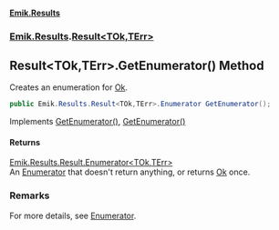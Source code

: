 #### [Emik.Results](index.md 'index')
### [Emik.Results](Emik.Results.md 'Emik.Results').[Result&lt;TOk,TErr&gt;](Result_TOk,TErr_.md 'Emik.Results.Result<TOk,TErr>')

## Result<TOk,TErr>.GetEnumerator() Method

Creates an enumeration for [Ok](Result_TOk,TErr_.Ok.md 'Emik.Results.Result<TOk,TErr>.Ok').

```csharp
public Emik.Results.Result<TOk,TErr>.Enumerator GetEnumerator();
```

Implements [GetEnumerator()](https://docs.microsoft.com/en-us/dotnet/api/System.Collections.Generic.IEnumerable-1.GetEnumerator 'System.Collections.Generic.IEnumerable`1.GetEnumerator'), [GetEnumerator()](https://docs.microsoft.com/en-us/dotnet/api/System.Collections.IEnumerable.GetEnumerator 'System.Collections.IEnumerable.GetEnumerator')

#### Returns
[Emik.Results.Result.Enumerator&lt;](Result_TOk,TErr_.Enumerator.md 'Emik.Results.Result<TOk,TErr>.Enumerator')[TOk](Result_TOk,TErr_.md#Emik.Results.Result_TOk,TErr_.TOk 'Emik.Results.Result<TOk,TErr>.TOk')[,](Result_TOk,TErr_.Enumerator.md 'Emik.Results.Result<TOk,TErr>.Enumerator')[TErr](Result_TOk,TErr_.md#Emik.Results.Result_TOk,TErr_.TErr 'Emik.Results.Result<TOk,TErr>.TErr')[&gt;](Result_TOk,TErr_.Enumerator.md 'Emik.Results.Result<TOk,TErr>.Enumerator')  
An [Enumerator](Result_TOk,TErr_.Enumerator.md 'Emik.Results.Result<TOk,TErr>.Enumerator') that doesn't return anything, or returns [Ok](Result_TOk,TErr_.Ok.md 'Emik.Results.Result<TOk,TErr>.Ok') once.

### Remarks
  
For more details, see [Enumerator](Result_TOk,TErr_.Enumerator.md 'Emik.Results.Result<TOk,TErr>.Enumerator').